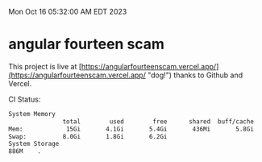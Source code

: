 Mon Oct 16 05:32:00 AM EDT 2023

# angular fourteen scam


This project is live at [https://angularfourteenscam.vercel.app/](https://angularfourteenscam.vercel.app/ "dog!") thanks to Github and Vercel.

CI Status: 

```bash
System Memory
               total        used        free      shared  buff/cache   available
Mem:            15Gi       4.1Gi       5.4Gi       436Mi       5.8Gi        10Gi
Swap:          8.0Gi       1.8Gi       6.2Gi
System Storage
886M	.
